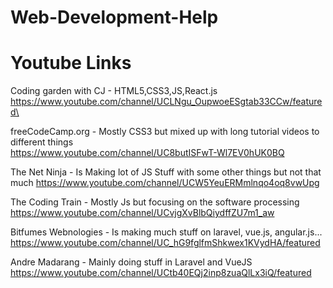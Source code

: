# Web-Development-Help

# Youtube Links

Coding garden with CJ - HTML5,CSS3,JS,React.js\
https://www.youtube.com/channel/UCLNgu_OupwoeESgtab33CCw/featured\

freeCodeCamp.org - Mostly CSS3 but mixed up with long tutorial videos to different things\
https://www.youtube.com/channel/UC8butISFwT-Wl7EV0hUK0BQ

The Net Ninja - Is Making lot of JS Stuff with some other things but not that much
https://www.youtube.com/channel/UCW5YeuERMmlnqo4oq8vwUpg

The Coding Train - Mostly Js but focusing on the software processing
https://www.youtube.com/channel/UCvjgXvBlbQiydffZU7m1_aw

Bitfumes Webnologies - Is making much stuff on laravel, vue.js, angular.js...
https://www.youtube.com/channel/UC_hG9fglfmShkwex1KVydHA/featured

Andre Madarang - Mainly doing stuff in Laravel and VueJS
https://www.youtube.com/channel/UCtb40EQj2inp8zuaQlLx3iQ/featured




